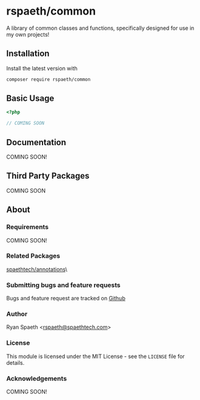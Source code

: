 # rspaeth/common
A library of common classes and functions, specifically designed for use in my own projects!

## Installation
Install the latest version with
```bash
composer require rspaeth/common
```

## Basic Usage
```php
<?php

// COMING SOON
```

## Documentation

COMING SOON!

## Third Party Packages
COMING SOON

## About

### Requirements
COMING SOON!

### Related Packages
[spaethtech/annotations](https://github.com/rspaeth/annotations)\


### Submitting bugs and feature requests
Bugs and feature request are tracked on [Github](https://github.com/rspaeth/dynamics/issues)

### Author
Ryan Spaeth <[rspaeth@spaethtech.com](mailto:rspaeth@spaethtech.com)>

### License
This module is licensed under the MIT License - see the `LICENSE` file for details.

### Acknowledgements
COMING SOON!
